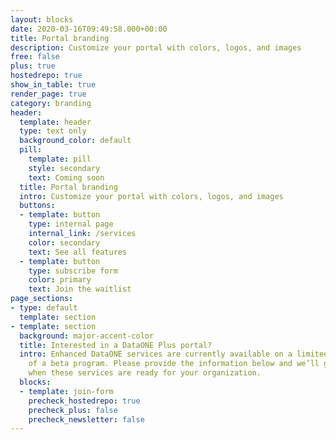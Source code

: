 ```yaml
---
layout: blocks
date: 2020-03-16T09:49:58.000+00:00
title: Portal branding
description: Customize your portal with colors, logos, and images
free: false
plus: true
hostedrepo: true
show_in_table: true
render_page: true
category: branding
header:
  template: header
  type: text only
  background_color: default
  pill:
    template: pill
    style: secondary
    text: Coming soon
  title: Portal branding
  intro: Customize your portal with colors, logos, and images
  buttons:
  - template: button
    type: internal page
    internal_link: /services
    color: secondary
    text: See all features
  - template: button
    type: subscribe form
    color: primary
    text: Join the waitlist
page_sections:
- type: default
  template: section
- template: section
  background: major-accent-color
  title: Interested in a DataONE Plus portal?
  intro: Enhanced DataONE services are currently available on a limited basis as part
    of a beta program. Please provide the information below and we’ll get in touch
    when these services are ready for your organization.
  blocks:
  - template: join-form
    precheck_hostedrepo: true
    precheck_plus: false
    precheck_newsletter: false
---
```

